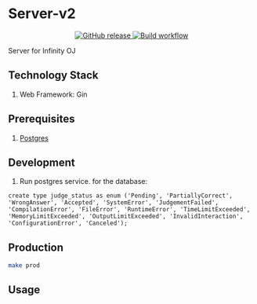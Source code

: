# Server-v2

<p align="center">
  <p align="center">
    <a href="https://github.com/infinity-oj/server-v2/releases/latest">
      <img alt="GitHub release" src="https://img.shields.io/github/v/release/infinity-oj/server-v2.svg?logo=github&style=for-the-badge" />
    </a>
    <a href="https://github.com/infinity-oj/server-v2/actions/workflows/build.yml">
       <img alt="Build workflow" src="https://img.shields.io/github/workflow/status/infinity-oj/server-v2/Build?logo=github&style=for-the-badge" />
    </a>
  </p>
</p>

Server for Infinity OJ

## Technology Stack
1. Web Framework: Gin

## Prerequisites
1. [Postgres](https://www.postgresql.org/)

## Development
1. Run postgres service.
   for the database:
``` postgresql
create type judge_status as enum ('Pending', 'PartiallyCorrect', 'WrongAnswer', 'Accepted', 'SystemError', 'JudgementFailed', 'CompilationError', 'FileError', 'RuntimeError', 'TimeLimitExceeded', 'MemoryLimitExceeded', 'OutputLimitExceeded', 'InvalidInteraction', 'ConfigurationError', 'Canceled');
```
## Production
``` bash
make prod
```

## Usage
